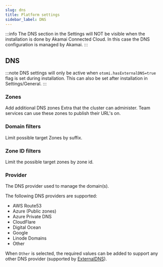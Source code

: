 ```yaml
---
slug: dns
title: Platform settings
sidebar_label: DNS
---
```


:::info
The DNS section in the Settings will NOT be visible when the installation is done by Akamai Connected Cloud. In this case the DNS configuration is managed by Akamai.
:::

## DNS

:::note
DNS settings will only be active when `otomi.hasExternalDNS=true` flag is set during installation. This can also be set after installation in Settings/General.
:::

### Zones

Add additional DNS zones Extra that the cluster can administer. Team services can use these zones to publish their URL's on.

### Domain filters

Limit possible target Zones by suffix.

### Zone ID filters

Limit the possible target zones by zone id.

### Provider

The DNS provider used to manage the domain(s).

The following DNS providers are supported:

- AWS Route53
- Azure (Public zones)
- Azure Private DNS
- CloudFlare
- Digital Ocean
- Google
- Linode Domains
- Other

When `Other` is selected, the required values can be added to support any other DNS provider (supported by [ExternalDNS](https://github.com/kubernetes-sigs/external-dns/)).
